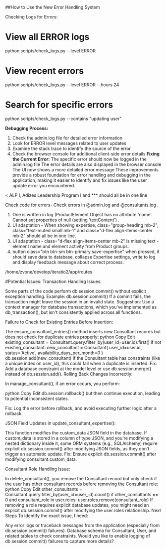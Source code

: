 ##How to Use the New Error Handling System

Checking Logs for Errors:
# View all ERROR logs
   python scripts/check_logs.py --level ERROR
   
   # View recent errors
   python scripts/check_logs.py --level ERROR --hours 24
   
   # Search for specific errors
   python scripts/check_logs.py --contains "updating user"
   
   
**Debugging Process:**
1. Check the admin.log file for detailed error information
2. Look for ERROR level messages related to user updates
3. Examine the stack trace to identify the source of the error
4. Check the browser console for additional client-side error details
**Fixing the Current Error:**
The specific error should now be logged in the admin.log file
The error details are also displayed in the browser console
The UI now shows a more detailed error message
These improvements provide a robust foundation for error handling and debugging in the application, making it easier to identify and fix issues like the user update error you encountered.


<div class="accordion-header d-flex align-items-center py-1 px-2" id="group-heading-5-1">
                                                <
ALP I, Adizes Leadership Program I and *** should all be in one line


Check code for errors- Check errors in @admin.log and @consultants.log .
1. One is written in log (ProductElement Object has no attribute 'name'. Cannot set properties of null (setting 'textContent') . 
2. UI adaptation - When showing expertise, class="group-heading mb-2", class="text-muted small mb-1" and  class="d-flex align-items-center mb-2" should all be in one line.
3. UI adaptation - class="d-flex align-items-center mb-2" is missing text - element name and element activity from Product groups. 
4. button class="btn btn-sm btn-primary save-expertise"  when pressed, it should save data to database, collapse Expertise settings, write to log and display feedback message about correct process.




/home/zvone/develop/iteratio2/app/routes 


#Potential Issues:
Transaction Handling Issues:

Some parts of the code perform db.session.commit() without explicit exception handling.
Example:
db.session.commit()
If a commit fails, the transaction might leave the session in an invalid state.
Suggestion: Use a context manager for database transactions, which you've implemented as db_transaction(), but isn't consistently applied across all functions.

Failure to Check for Existing Entries Before Insertion:

The ensure_consultant_entries() method inserts new Consultant records but does not check for duplicate entries properly:
python
Copy
Edit
existing_consultant = Consultant.query.filter_by(user_id=user.id).first()
if not existing_consultant:
    new_consultant = Consultant(
        user_id=user.id,
        status='Active',
        availability_days_per_month=0
    )
    db.session.add(new_consultant)
If the Consultant table has constraints (like a unique index on user_id), this could fail when a duplicate is inserted.
Fix: Add a database constraint at the model level or use db.session.merge() instead of db.session.add().
Rolling Back Changes Incorrectly:

In manage_consultant(), if an error occurs, you perform:

python
Copy
Edit
db.session.rollback()
but then continue execution, leading to potential inconsistent states.

Fix: Log the error before rollback, and avoid executing further logic after a rollback.

JSON Field Updates in update_consultant_expertise():

This function modifies the custom_data JSON field in the database.
If custom_data is stored in a column of type JSON, and you're modifying a nested dictionary inside it, some ORM systems (e.g., SQLAlchemy) require explicit db.session.commit() after modifying JSON fields, as they don’t trigger an automatic update.
Fix: Ensure explicit db.session.commit() after modifying consultant.custom_data.

Consultant Role Handling Issue:

In delete_consultant(), you remove the Consultant record but only check if the user has other consultant records before removing the Consultant role:
python
Copy
Edit
other_consultants = Consultant.query.filter_by(user_id=user_id).count()
if other_consultants == 0 and consultant_role in user.roles:
    user.roles.remove(consultant_role)
If removing a role requires explicit database updates, you might need an explicit db.session.commit() after modifying the user.roles relationship.
Next Steps
To identify the exact issue, I need:

Any error logs or traceback messages from the application (especially from db.session.commit() failures).
Database schema for Consultant, User, and related tables to check constraints.
Would you like to enable logging of db.session.commit() failures to capture more details?
